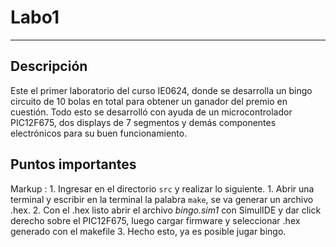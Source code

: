 # Labo1
---
## Descripción
Este el primer laboratorio del curso IE0624, donde se desarrolla un bingo circuito de 10 bolas en total para obtener un ganador del premio en cuestión. Todo esto se desarrolló con ayuda de un microcontrolador PIC12F675, dos displays de 7 segmentos y demás componentes electrónicos para su buen funcionamiento.
## Puntos importantes
 Markup : 1. Ingresar en el directorio ``src`` y realizar lo siguiente.
              1. Abrir una terminal y escribir en la terminal la palabra ``make``, se va generar un archivo .hex.
              2. Con el .hex listo abrir el archivo *bingo.sim1* con SimulIDE y dar click derecho sobre el PIC12F675, luego cargar firmware y seleccionar .hex generado con el makefile
              3. Hecho esto, ya es posible jugar bingo.

